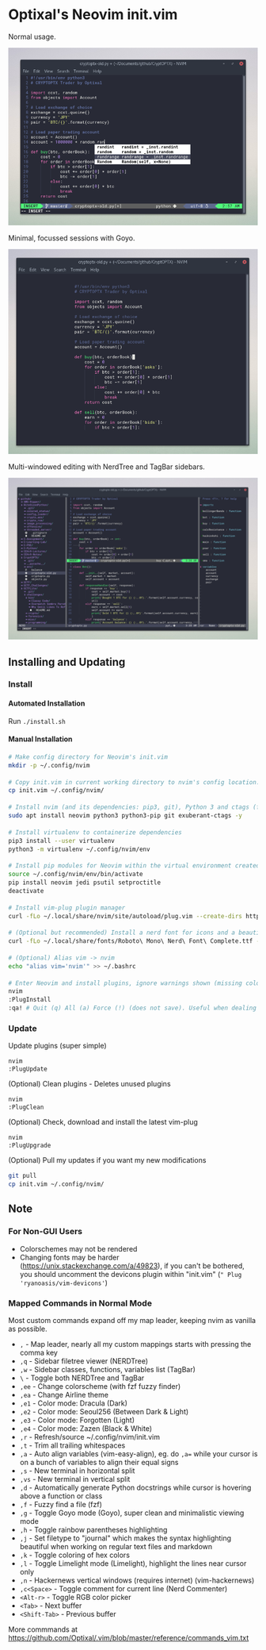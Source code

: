 # Optixal's Neovim init.vim

Normal usage.

![Normal Usage Example](screenshots/screenshot1.png)

Minimal, focussed sessions with Goyo.

![Goyo Minimal Example](screenshots/screenshot2.png)

Multi-windowed editing with NerdTree and TagBar sidebars.

![Multi-Window Example](screenshots/screenshot3.png)

## Installing and Updating

### Install

#### Automated Installation

Run `./install.sh`

#### Manual Installation

```sh
# Make config directory for Neovim's init.vim
mkdir -p ~/.config/nvim

# Copy init.vim in current working directory to nvim's config location. Alternatively, soft link with `ln -sf $(readlink -f init.vim) ~/.config/nvim/.`, if you soft link, do not delete this directory
cp init.vim ~/.config/nvim/

# Install nvim (and its dependencies: pip3, git), Python 3 and ctags (for tagbar)
sudo apt install neovim python3 python3-pip git exuberant-ctags -y

# Install virtualenv to containerize dependencies
pip3 install --user virtualenv
python3 -m virtualenv ~/.config/nvim/env

# Install pip modules for Neovim within the virtual environment created
source ~/.config/nvim/env/bin/activate
pip install neovim jedi psutil setproctitle
deactivate

# Install vim-plug plugin manager
curl -fLo ~/.local/share/nvim/site/autoload/plug.vim --create-dirs https://raw.githubusercontent.com/junegunn/vim-plug/master/plug.vim

# (Optional but recommended) Install a nerd font for icons and a beautiful airline bar (https://github.com/ryanoasis/nerd-fonts/tree/master/patched-fonts) (I'll be using Roboto Mono for Powerline)
curl -fLo ~/.local/share/fonts/Roboto\ Mono\ Nerd\ Font\ Complete.ttf --create-dirs https://github.com/ryanoasis/nerd-fonts/raw/master/patched-fonts/RobotoMono/complete/Roboto%20Mono%20Nerd%20Font%20Complete.ttf

# (Optional) Alias vim -> nvim
echo "alias vim='nvim'" >> ~/.bashrc

# Enter Neovim and install plugins, ignore warnings shown (missing colorschemes, functions, etc.), simply keep press ENTER
nvim
:PlugInstall
:qa! # Quit (q) All (a) Force (!) (does not save). Useful when dealing with multiple split windows.
```

### Update

Update plugins (super simple)

```
nvim
:PlugUpdate
```

(Optional) Clean plugins - Deletes unused plugins

```
nvim
:PlugClean
```

(Optional) Check, download and install the latest vim-plug

```
nvim
:PlugUpgrade
```

(Optional) Pull my updates if you want my new modifications

```sh
git pull
cp init.vim ~/.config/nvim/
```

## Note

### For Non-GUI Users

* Colorschemes may not be rendered
* Changing fonts may be harder (https://unix.stackexchange.com/a/49823), if you can't be bothered, you should uncomment the devicons plugin within "init.vim" (`" Plug 'ryanoasis/vim-devicons'`)

### Mapped Commands in Normal Mode

Most custom commands expand off my map leader, keeping nvim as vanilla as possible.

* `,` - Map leader, nearly all my custom mappings starts with pressing the comma key
* `,q` - Sidebar filetree viewer (NERDTree)
* `,w` - Sidebar classes, functions, variables list (TagBar)
* `\`  - Toggle both NERDTree and TagBar
* `,ee` - Change colorscheme (with fzf fuzzy finder)
* `,ea` - Change Airline theme
* `,e1` - Color mode: Dracula (Dark)
* `,e2` - Color mode: Seoul256 (Between Dark & Light)
* `,e3` - Color mode: Forgotten (Light)
* `,e4` - Color mode: Zazen (Black & White)
* `,r` - Refresh/source ~/.config/nvim/init.vim
* `,t` - Trim all trailing whitespaces
* `,a` - Auto align variables (vim-easy-align), eg. do `,a=` while your cursor is on a bunch of variables to align their equal signs
* `,s` - New terminal in horizontal split
* `,vs` - New terminal in vertical split
* `,d` - Automatically generate Python docstrings while cursor is hovering above a function or class
* `,f` - Fuzzy find a file (fzf)
* `,g` - Toggle Goyo mode (Goyo), super clean and minimalistic viewing mode
* `,h` - Toggle rainbow parentheses highlighting
* `,j` - Set filetype to "journal" which makes the syntax highlighting beautiful when working on regular text files and markdown
* `,k` - Toggle coloring of hex colors
* `,l` - Toggle Limelight mode (Limelight), highlight the lines near cursor only
* `,n` - Hackernews vertical windows (requires internet) (vim-hackernews)
* `,c<Space>` - Toggle comment for current line (Nerd Commenter)
* `<Alt-r>` - Toggle RGB color picker
* `<Tab>` - Next buffer
* `<Shift-Tab>` - Previous buffer

More commmands at https://github.com/Optixal/.vim/blob/master/reference/commands_vim.txt

